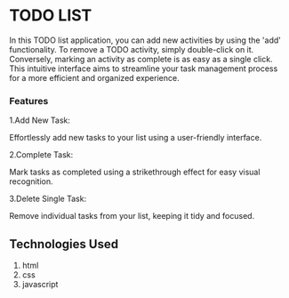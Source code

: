 # TODO LIST

In this TODO list application, you can add new activities by using the 'add' functionality. To remove a TODO activity, simply double-click on it. Conversely, marking an activity as complete is as easy as a single click. This intuitive interface aims to streamline your task management process for a more efficient and organized experience.

### Features

 1.Add New Task:

  Effortlessly add new tasks to your list using a user-friendly interface.
  
2.Complete Task:

  Mark tasks as completed using a strikethrough effect for easy visual recognition.
  
3.Delete Single Task:

  Remove individual tasks from your list, keeping it tidy and focused.

## Technologies Used

1. html
2. css
3. javascript
